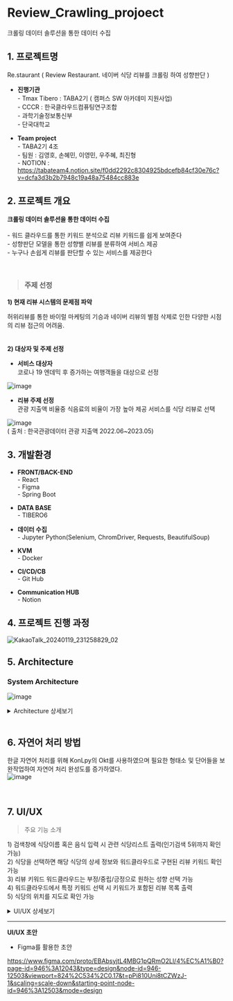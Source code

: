 # Review_Crawling_projoect
크롤링 데이터 솔루션을 통한 데이터 수집

## 1. 프로젝트명
Re.staurant ( Review Restaurant. 네이버 식당 리뷰를 크롤링 하여 성향판단 )

* **진행기관** <br/>
  \- Tmax Tibero : TABA2기 ( 캠퍼스 SW 아카데미 지원사업) <br/>
  \- CCCR : 한국클라우드컴퓨팅연구조합 <br/>
  \- 과학기술정보통신부 <br/>
  \- 단국대학교

* **Team project** <br/>
  \- TABA2기 4조 <br/>
  \- 팀원 : 김영호, 손혜민, 이영민, 우주혜, 최진형 <br/>
  \- NOTION : <br/>
      https://tabateam4.notion.site/f0dd2292c8304925bdcefb84cf30e76c?v=dcfa3d3b2b7948c19a48a75484cc883e


## 2. 프로젝트 개요
**크롤링 데이터 솔루션을 통한 데이터 수집**
<br/>
<br/>
\- 워드 클라우드를 통한 키워드 분석으로 리뷰 키워드를 쉽게 보여준다 <br/>
\- 성향판단 모델을 통한 성향별 리뷰를 분류하여 서비스 제공 <br/>
\- 누구나 손쉽게 리뷰를 판단할 수 있는 서비스를 제공한다

<br/>

> ### 주제 선정
>
**1) 현재 리뷰 시스템의 문제점 파악**
  >
  허위리뷰를 통한 바이럴 마케팅의 기승과 네이버 리뷰의 별점 삭제로 인한 다양한 시점의 리뷰 접근의 어려움.
<br/>
<br/>
<br/>
**2) 대상자 및 주제 선정**
>
* **서비스 대상자** <br/>
코로나 19 엔데믹 후 증가하는 여행객들을 대상으로 선정 <br/>

![image](https://github.com/Son-Hyemin/Review_Crawling_projoect/assets/120477911/5c43c572-5e02-4f5a-a301-2d985dc001ec)
<br/>

* **리뷰 주제 선정** <br/>
 관광 지출액 비율중 식음료의 비율이 가장 높아 제공 서비스를 식당 리뷰로 선택 <br/>

![image](https://github.com/Son-Hyemin/Review_Crawling_projoect/assets/120477911/a7fccf72-49c3-4511-9fd8-f4ef93433d80) 
<br/>
( 출처 : 한국관광데이터 관광 지출액 2022.06~2023.05)



## 3. 개발환경
* **FRONT/BACK-END** <br/>
  \- React <br/>
  \- Figma <br/>
  \- Spring Boot <br/>

* **DATA BASE** <br/>
  \- TIBERO6 <br/>

* **데이터 수집** <br/>
  \- Jupyter Python(Selenium, ChromDriver, Requests, BeautifulSoup) <br/>

* **KVM** <br/>
  \- Docker <br/>

* **CI/CD/CB** <br/>
  \- Git Hub <br/>

* **Communication HUB** <br/>
  \- Notion <br/>

## 4. 프로젝트 진행 과정

![KakaoTalk_20240119_231258829_02](https://github.com/Son-Hyemin/Review_Crawling_projoect/assets/120477911/d0ef617f-9c63-48dc-9800-ca0809b136f1)


## 5. Architecture

### System Architecture
![image](https://github.com/Son-Hyemin/Review_Crawling_projoect/assets/120477911/7fe1a648-4eb5-4c13-b442-096bf5b8251b)

<details>
  <summary> Architecture 상세보기 </summary>

  ### 1) Server
  ![image](https://github.com/Son-Hyemin/Review_Crawling_projoect/assets/120477911/2bed2282-f6a3-4925-ab1a-0be8b9cc55e2)

  ### 2) Data Base
  ![image](https://github.com/Son-Hyemin/Review_Crawling_projoect/assets/120477911/832939f5-c2df-408b-a796-59f024e26231)

  ### 3) Crawling
  ![image](https://github.com/Son-Hyemin/Review_Crawling_projoect/assets/120477911/4f73ea45-8f96-47dc-9b4f-b74a6cc8b082)

  ### 4) Model
  ![image](https://github.com/Son-Hyemin/Review_Crawling_projoect/assets/120477911/2bfc9b0d-3c9c-43a7-a2ca-70354738855a)

  <!-- 내용 -->
</details>

<br/>

## 6. 자연어 처리 방법
한글 자연어 처리를 위해 KonLpy의 Okt를 사용하였으며 필요한 형태소 및 단어들을 보완작업하여 자연어 처리 완성도를 증가하였다. <br/>
 ![image](https://github.com/Son-Hyemin/Review_Crawling_projoect/assets/120477911/5f184be5-ec67-428c-8291-e4d9ffe246ae)

<br/>

## 7. UI/UX

> 주요 기능 소개 <br/>
>
   1\) 검색창에 식당이름 혹은 음식 입력 시 관련 식당리스트 출력(인기검색 5위까지 확인 가능) <br/>
   2\) 식당을 선택하면 해당 식당의 상세 정보와 워드클라우드로 구현된 리뷰 키워드 확인 가능 <br/>
   3\) 리뷰 키워드 워드클라우드는 부정/중립/긍정으로 원하는 성향 선택 가능 <br/>
   4\) 워드클라우드에서 특정 키워드 선택 시 키워드가 포함된 리뷰 목록 출력 <br/>
   5\) 식당의 위치를 지도로 확인 가능

<details>
  <summary>UI/UX 상세보기</summary>

  ### (1) 홈 화면 소개 - 검색기능
  ![image](https://github.com/Son-Hyemin/Review_Crawling_projoect/assets/120477911/2a07a2f5-9fd9-47a1-bae2-0a10c31c3553)

  ### (2) 홈 화면 소개 - 인기검색어
  ![image](https://github.com/Son-Hyemin/Review_Crawling_projoect/assets/120477911/7e212849-39fa-47d5-bf62-38aa48b57fea)

  ### (3) 결과 화면 소개 - 워드클라우드
  ![image](https://github.com/Son-Hyemin/Review_Crawling_projoect/assets/120477911/320359ec-9e08-4527-8f60-5a7b2b350719)

  ### (4) 결과 화면 소개 - 리뷰 성향 분류
  ![image](https://github.com/Son-Hyemin/Review_Crawling_projoect/assets/120477911/e2a1752a-231b-4e20-b671-5ec325c7679e)

  ### (5) 부가 기능 소개 - 지도 및 로딩화면
  ![image](https://github.com/Son-Hyemin/Review_Crawling_projoect/assets/120477911/c484126d-fb3d-455f-9f81-53e5b66de4e4)

  <!-- 내용 -->
</details>

---------------------
**UI/UX 초안**
- Figma를 활용한 초안

https://www.figma.com/proto/EBAbsyjtL4MBG1pQRmO2Ll/4%EC%A1%B0?page-id=946%3A12043&type=design&node-id=946-12503&viewport=824%2C534%2C0.17&t=pPi810Uni8tCZWzJ-1&scaling=scale-down&starting-point-node-id=946%3A12503&mode=design

